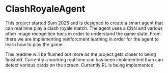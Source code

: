 # ClashRoyaleAgent
This project started Sum 2025 and is designed to create a smart agent that can real time play a clash royale match. The agent uses a CNN and various other image recognition tools in order to understand the game state. From there we are implementing reinforcment learning in order for the agent to learn how to play the game.

This readme will be flushed out more as the project gets closer to being finished. Currently a working real time cnn has been implemented than can detect various cards on the screen. Currently RL is being implemented. 
